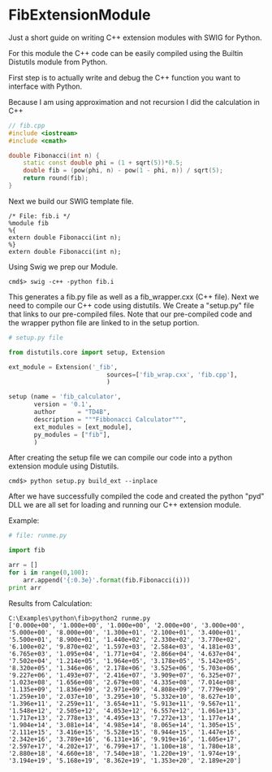 # FibExtensionModule
Just a short guide on writing C++ extension modules with SWIG for Python.

For this module the C++ code can be easily compiled using the Builtin Distutils module from Python.

First step is to actually write and debug the C++ function you want to interface with Python.

Because I am using approximation and not recursion I did the calculation in C++
```c++
// fib.cpp
#include <iostream>
#include <cmath> 

double Fibonacci(int n) {
	static const double phi = (1 + sqrt(5))*0.5;
	double fib = (pow(phi, n) - pow(1 - phi, n)) / sqrt(5);
	return round(fib);
}
```
Next we build our SWIG template file.
```
/* File: fib.i */
%module fib
%{
extern double Fibonacci(int n);
%}
extern double Fibonacci(int n);
```
Using Swig we prep our Module.
```
cmd$> swig -c++ -python fib.i
```
This generates a fib.py file as well as a fib_wrapper.cxx (C++ file).
Next we need to compile our C++ code using distutils. We Create a "setup.py" file that links to our pre-compiled files.
Note that our pre-compiled code and the wrapper python file are linked to in the setup portion.
```python
# setup.py file

from distutils.core import setup, Extension

ext_module = Extension('_fib',
                           sources=['fib_wrap.cxx', 'fib.cpp'],
                           )

setup (name = 'fib_calculator',
       version = '0.1',
       author      = "TD4B",
       description = """Fibbonacci Calculator""",
       ext_modules = [ext_module],
       py_modules = ["fib"],
       )
```
After creating the setup file we can compile our code into a python extension module using Distutils.
```
cmd$> python setup.py build_ext --inplace
```
After we have successfully compiled the code and created the python "pyd" DLL we are all set for loading and running our C++
extension module.

Example:
```python
# file: runme.py

import fib

arr = []
for i in range(0,100):
	arr.append('{:0.3e}'.format(fib.Fibonacci(i)))
print arr
```
Results from Calculation:

```
C:\Examples\python\fib>python2 runme.py
['0.000e+00', '1.000e+00', '1.000e+00', '2.000e+00', '3.000e+00', '5.000e+00', '8.000e+00', '1.300e+01', '2.100e+01', '3.400e+01', '5.500e+01', '8.900e+01', '1.440e+02', '2.330e+02', '3.770e+02', '6.100e+02', '9.870e+02', '1.597e+03', '2.584e+03', '4.181e+03', '6.765e+03', '1.095e+04', '1.771e+04', '2.866e+04', '4.637e+04', '7.502e+04', '1.214e+05', '1.964e+05', '3.178e+05', '5.142e+05', '8.320e+05', '1.346e+06', '2.178e+06', '3.525e+06', '5.703e+06', '9.227e+06', '1.493e+07', '2.416e+07', '3.909e+07', '6.325e+07', '1.023e+08', '1.656e+08', '2.679e+08', '4.335e+08', '7.014e+08', '1.135e+09', '1.836e+09', '2.971e+09', '4.808e+09', '7.779e+09', '1.259e+10', '2.037e+10', '3.295e+10', '5.332e+10', '8.627e+10', '1.396e+11', '2.259e+11', '3.654e+11', '5.913e+11', '9.567e+11', '1.548e+12', '2.505e+12', '4.053e+12', '6.557e+12', '1.061e+13', '1.717e+13', '2.778e+13', '4.495e+13', '7.272e+13', '1.177e+14', '1.904e+14', '3.081e+14', '4.985e+14', '8.065e+14', '1.305e+15', '2.111e+15', '3.416e+15', '5.528e+15', '8.944e+15', '1.447e+16', '2.342e+16', '3.789e+16', '6.131e+16', '9.919e+16', '1.605e+17', '2.597e+17', '4.202e+17', '6.799e+17', '1.100e+18', '1.780e+18', '2.880e+18', '4.660e+18', '7.540e+18', '1.220e+19', '1.974e+19', '3.194e+19', '5.168e+19', '8.362e+19', '1.353e+20', '2.189e+20']
```
